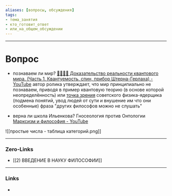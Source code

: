 ```yaml
---
aliases: [вопросы, обсуждения]
tags:
- тема_занятия
- кто_готовит_ответ
- или_на_общем_обсуждении
---
```

---
# Вопрос
* познаваем ли мир? [🧪🧪🧪🧪 Доказательство реальности квантового мира. (Часть 1. Квантуемость, спин, прибор Штерна-Герлаха) - YouTube](https://youtu.be/DWXnNv23Vw0?t=142)
автор ролика утверждает, что мир принципиально не познаваем, приводя в пример квантовую теорию (в основе которой неопределённость)
или [точка зрения](https://youtu.be/Q_YaUWzYbTk?t=152) советского физика-ядерщика (подмена понятий, увод людей от сути и внушение им что они особенные) фраза "других философов можно не слушать"

* верна ли школа Ильенкова? Гносеология против Онтологии [Марксизм и философия - YouTube](https://youtu.be/pNN4lwf-kpQ?t=500)

![[простые числа - таблица категорий.png]]

---
### Zero-Links
-  [[2) ВВЕДЕНИЕ В НАУКУ ФИЛОСОФИИ]]

---
### Links
-  
